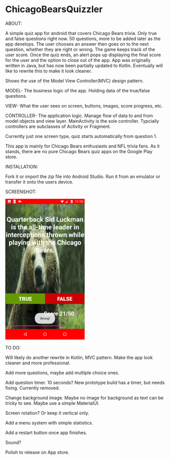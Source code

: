 # ChicagoBearsQuizzler

ABOUT:

A simple quiz app for android that covers Chicago Bears trivia. Only true and false questions right now. 50 questions, more to be added later as the app develops. The user chooses an answer then goes on to the next question, whether they are right or wrong. The game keeps track of the user score. Once the quiz ends, an alert pops up displaying the final score for the user and the option to close out of the app. App was originally written in Java, but has now been partially updated to Kotlin. Eventually will like to rewrite this to make it look cleaner.


Shows the use of the Model View Controller(MVC) design pattern.

MODEL- The business logic of the app. Holding data of the true/false questions.

VIEW- What the user sees on screen, buttons, images, score progress, etc.

CONTROLLER- The application logic. Manage flow of data to and from model objects and view layer. MainActivity is the sole controller. Typcially controllers are subclasses of Activity or Fragment.


Currently just one screen type, quiz starts automatically from question 1.


This app is mainly for Chicago Bears enthusiasts and NFL trivia fans. As it stands, there are no pure Chicago Bears quiz apps on the Google Play store.


INSTALLATION:

Fork it or import the zip file into Android Studio. Run it from an emulator or transfer it onto the users device.


SCREENSHOT:

<img src="https://raw.githubusercontent.com/amvitkus/ChicagoBearsQuizzler/master/Screenshot_20201118-231534.png" alt="drawing" width="250"/>




TO DO:

Will likely do another rewrite in Kotlin, MVC pattern. Make the app look cleaner and more professional.

Add more questions, maybe add multiple choice ones.

Add question timer. 10 seconds? New prototype build has a timer, but needs fixing. Currently removed.

Change background image. Maybe no image for background as text can be tricky to see. Maybe use a simple MaterialUI.

Screen rotation? Or keep it vertical only.

Add a menu system with simple statistics.

Add a restart button once app finishes.

Sound?

Polish to release on App store.
